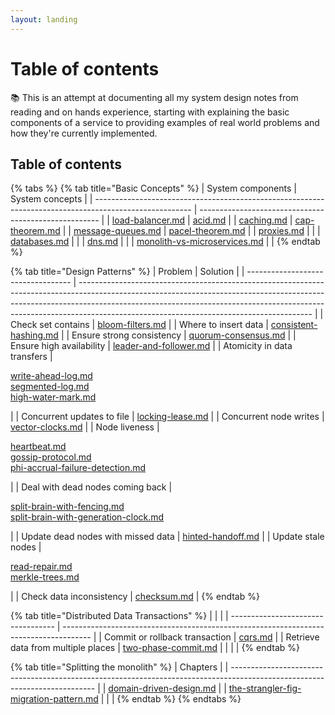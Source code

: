 ```yaml
---
layout: landing
---
```


# Table of contents

📚 This is an attempt at documenting all my system design notes from reading and on hands experience, starting with explaining the basic components of a service to providing examples of real world problems and how they're currently implemented.

## Table of contents

{% tabs %}
{% tab title="Basic Concepts" %}
| System components                                                                                      | System concepts                                       |
| ------------------------------------------------------------------------------------------------------ | ----------------------------------------------------- |
| [load-balancer.md](basics/load-balancer.md "mention")                                                  | [acid.md](basics/acid.md "mention")                   |
| [caching.md](basics/caching.md "mention")                                                              | [cap-theorem.md](basics/cap-theorem.md "mention")     |
| [message-queues.md](basics/message-queues.md "mention")                                                | [pacel-theorem.md](basics/pacel-theorem.md "mention") |
| [proxies.md](basics/proxies.md "mention")                                                              |                                                       |
| [databases.md](basics/databases.md "mention")                                                          |                                                       |
| [dns.md](basics/dns.md "mention")                                                                      |                                                       |
| [monolith-vs-microservices.md](monolith-decomposition-patterns/monolith-vs-microservices.md "mention") |                                                       |
{% endtab %}

{% tab title="Design Patterns" %}
| Problem                            | Solution                                                                                                                                                                                                                                                                                             |
| ---------------------------------- | ---------------------------------------------------------------------------------------------------------------------------------------------------------------------------------------------------------------------------------------------------------------------------------------------------- |
| Check set contains                 | [bloom-filters.md](system-design-patterns/bloom-filters.md "mention")                                                                                                                                                                                                                                |
| Where to insert data               | [consistent-hashing.md](system-design-patterns/consistent-hashing.md "mention")                                                                                                                                                                                                                      |
| Ensure strong consistency          | [quorum-consensus.md](system-design-patterns/quorum-consensus.md "mention")                                                                                                                                                                                                                          |
| Ensure high availability           | [leader-and-follower.md](system-design-patterns/leader-and-follower.md "mention")                                                                                                                                                                                                                    |
| Atomicity in data transfers        | <p><a data-mention href="system-design-patterns/write-ahead-log.md">write-ahead-log.md</a><br><a data-mention href="system-design-patterns/segmented-log.md">segmented-log.md</a><br><a data-mention href="system-design-patterns/high-water-mark.md">high-water-mark.md</a></p>                     |
| Concurrent updates to file         | [locking-lease.md](system-design-patterns/locking-lease.md "mention")                                                                                                                                                                                                                                |
| Concurrent node writes             | [vector-clocks.md](system-design-patterns/vector-clocks.md "mention")                                                                                                                                                                                                                                |
| Node liveness                      | <p><a data-mention href="system-design-patterns/heartbeat.md">heartbeat.md</a><br><a data-mention href="system-design-patterns/gossip-protocol.md">gossip-protocol.md</a><br><a data-mention href="system-design-patterns/phi-accrual-failure-detection.md">phi-accrual-failure-detection.md</a></p> |
| Deal with dead nodes coming back   | <p><a data-mention href="system-design-patterns/split-brain-with-fencing.md">split-brain-with-fencing.md</a><br><a data-mention href="system-design-patterns/split-brain-with-generation-clock.md">split-brain-with-generation-clock.md</a></p>                                                      |
| Update dead nodes with missed data | [hinted-handoff.md](system-design-patterns/hinted-handoff.md "mention")                                                                                                                                                                                                                              |
| Update stale nodes                 | <p><a data-mention href="system-design-patterns/read-repair.md">read-repair.md</a><br><a data-mention href="system-design-patterns/merkle-trees.md">merkle-trees.md</a></p>                                                                                                                          |
| Check data inconsistency           | [checksum.md](system-design-patterns/checksum.md "mention")                                                                                                                                                                                                                                          |
{% endtab %}

{% tab title="Distributed Data Transactions" %}
|                                    |                                                                                       |
| ---------------------------------- | ------------------------------------------------------------------------------------- |
| Commit or rollback transaction     | [cqrs.md](distributed-data-design-patterns/cqrs.md "mention")                         |
| Retrieve data from multiple places | [two-phase-commit.md](distributed-data-design-patterns/two-phase-commit.md "mention") |
|                                    |                                                                                       |
{% endtab %}

{% tab title="Splitting the monolith" %}
| Chapters                                                                                                                   |
| -------------------------------------------------------------------------------------------------------------------------- |
| [domain-driven-design.md](monolith-decomposition-patterns/domain-driven-design.md "mention")                               |
| [the-strangler-fig-migration-pattern.md](monolith-decomposition-patterns/the-strangler-fig-migration-pattern.md "mention") |
|                                                                                                                            |
{% endtab %}
{% endtabs %}

